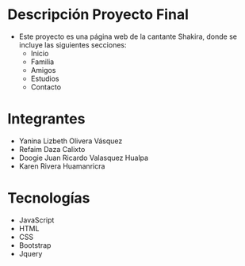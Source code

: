 # Descripción Proyecto Final

- Este proyecto es una página web de la cantante Shakira, donde se incluye las siguientes secciones:
    - Inicio
    - Familia
    - Amigos
    - Estudios
    - Contacto

# Integrantes

- Yanina Lizbeth Olivera Vásquez
- Refaim Daza Calixto
- Doogie Juan Ricardo Valasquez Hualpa
- Karen Rivera Huamanricra

# Tecnologías

- JavaScript
- HTML
- CSS
- Bootstrap
- Jquery
